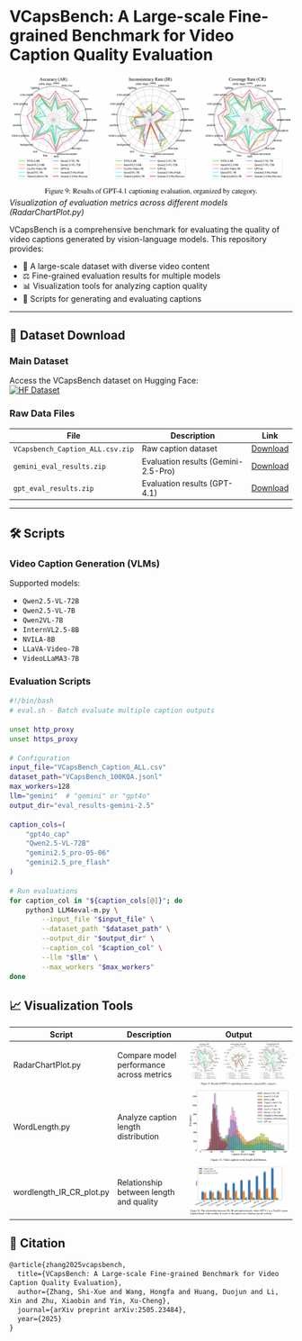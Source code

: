 # VCapsBench: A Large-scale Fine-grained Benchmark for Video Caption Quality Evaluation

![Sample Visualization](https://github.com/GXYM/VCapsBench/blob/main/imgs/iShot_2025-05-16_19.23.55.png?raw=true)  
*Visualization of evaluation metrics across different models (RadarChartPlot.py)*

VCapsBench is a comprehensive benchmark for evaluating the quality of video captions generated by vision-language models. This repository provides:

- 🎥 A large-scale dataset with diverse video content
- ⚖️ Fine-grained evaluation results for multiple models
- 📊 Visualization tools for analyzing caption quality
- 🤖 Scripts for generating and evaluating captions

---

## 📂 Dataset Download

### Main Dataset
Access the VCapsBench dataset on Hugging Face:  
[![HF Dataset](https://img.shields.io/badge/🤗_HuggingFace-Dataset-blue)](https://huggingface.co/datasets/somos99/VCapsBench)  

### Raw Data Files
| File | Description | Link |
|------|-------------|------|
| `VCapsbench_Caption_ALL.csv.zip` | Raw caption dataset | [Download](https://huggingface.co/datasets/somos99/VCapsBench/blob/main/VCapsbench_Caption_ALL.csv.zip) |
| `gemini_eval_results.zip` | Evaluation results (Gemini-2.5-Pro) | [Download](https://huggingface.co/datasets/somos99/VCapsBench/blob/main/gemini_eval_results.zip) |
| `gpt_eval_results.zip` | Evaluation results (GPT-4.1) | [Download](https://huggingface.co/datasets/somos99/VCapsBench/blob/main/gpt_eval_results.zip) |

---

## 🛠️ Scripts

### Video Caption Generation (VLMs)
Supported models:
- `Qwen2.5-VL-72B`
- `Qwen2.5-VL-7B`
- `Qwen2VL-7B`
- `InternVL2.5-8B`
- `NVILA-8B`
- `LLaVA-Video-7B`
- `VideoLLaMA3-7B`

### Evaluation Scripts
```bash
#!/bin/bash
# eval.sh - Batch evaluate multiple caption outputs

unset http_proxy      
unset https_proxy

# Configuration
input_file="VCapsBench_Caption_ALL.csv"
dataset_path="VCapsBench_100KQA.jsonl"
max_workers=128
llm="gemini"  # "gemini" or "gpt4o"
output_dir="eval_results-gemini-2.5"

caption_cols=(
    "gpt4o_cap"
    "Qwen2.5-VL-72B"
    "gemini2.5_pro-05-06"
    "gemini2.5_pre_flash"
)

# Run evaluations
for caption_col in "${caption_cols[@]}"; do
    python3 LLM4eval-m.py \
        --input_file "$input_file" \
        --dataset_path "$dataset_path" \
        --output_dir "$output_dir" \
        --caption_col "$caption_col" \
        --llm "$llm" \
        --max_workers "$max_workers"
done
```

## 📈 Visualization Tools
| Script|Description|Output|
|---------|---------------|------------|
| RadarChartPlot.py	| Compare model performance across metrics	| ![](https://github.com/GXYM/VCapsBench/blob/main/imgs/iShot_2025-05-16_19.23.55.png?raw=true)|
| WordLength.py	| Analyze caption length distribution | ![](https://github.com/GXYM/VCapsBench/blob/main/imgs/iShot_2025-05-16_19.24.42.png?raw=true) |
| wordlength_IR_CR_plot.py	| Relationship between length and quality	| ![](https://github.com/GXYM/VCapsBench/blob/main/imgs/iShot_2025-05-16_19.24.18.png?raw=true)|


## 📄 Citation
```
@article{zhang2025vcapsbench,
  title={VCapsBench: A Large-scale Fine-grained Benchmark for Video Caption Quality Evaluation},
  author={Zhang, Shi-Xue and Wang, Hongfa and Huang, Duojun and Li, Xin and Zhu, Xiaobin and Yin, Xu-Cheng},
  journal={arXiv preprint arXiv:2505.23484},
  year={2025}
}
```
